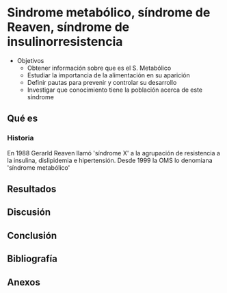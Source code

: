 

# Sindrome metabólico, síndrome de Reaven, síndrome de insulinorresistencia

- Objetivos
  - Obtener información sobre que es el S. Metabólico
  - Estudiar la importancia de la alimentación en su aparición
  - Definir pautas para prevenir y controlar su desarrollo
  - Investigar que conocimiento tiene la población acerca de este síndrome

## Qué es

### Historia
En 1988 Gerarld Reaven llamó 'síndrome X' a la agrupación de resistencia a la insulina, dislipidemia e hipertensión.
Desde 1999 la OMS lo denomiana 'síndrome metabólico'



## Resultados
## Discusión
## Conclusión


## Bibliografía

## Anexos
